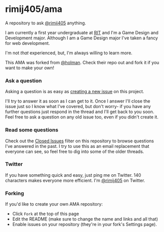 # rimij405/ama

A repository to ask [@rimij405](https://twitter.com/rimij405) anything.

I am currently a first year undergraduate at [RIT](https://www.rit.edu) and I'm a Game Design and Development major.
Although I am a Game Design major I've taken a fancy for web development.

I'm not *that* experienced, but, I'm always willing to learn more.

This AMA was forked from [@holman](https://github.com/holman/ama). Check their repo out and fork it if you want to make your own!

### Ask a question

Asking a question is as easy as
[creating a new issue](https://github.com/rimij405/ama/issues/new) on this
project.

I'll try to answer it as soon as I can get to it. Once I answer I'll close the
issue just so I know what I've covered, but don't worry- if you have any further
questions just respond in the thread and I'll get back to you soon. Feel free to
ask a question on any old issue too, even if you didn't create it.

### Read some questions

Check out the [Closed Issues](https://github.com/rimij405/ama/issues?q=is%3Aissue+is%3Aclosed)
filter on this repository to browse questions I've answered in the past. I try
to use this as an email replacement that everyone can see, so feel free to dig
into some of the older threads.

### Twitter

If you have something quick and easy, just ping me on Twitter. 140 characters
makes everyone more efficient. I'm [@rimij405](https://twitter.com/rimij405) on
Twitter.

### Forking

If you'd like to create your own AMA repository:

- Click `Fork` at the top of this page
- Edit the README (make sure to change the name and links and all that)
- Enable issues on your repository (they're in your fork's Settings page).
